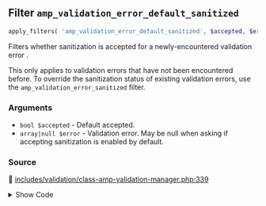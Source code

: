 ## Filter `amp_validation_error_default_sanitized`

```php
apply_filters( 'amp_validation_error_default_sanitized', $accepted, $error );
```

Filters whether sanitization is accepted for a newly-encountered validation error .

This only applies to validation errors that have not been encountered before. To override the sanitization status of existing validation errors, use the `amp_validation_error_sanitized` filter.

### Arguments

* `bool $accepted` - Default accepted.
* `array|null $error` - Validation error. May be null when asking if accepting sanitization is enabled by default.

### Source

:link: [includes/validation/class-amp-validation-manager.php:339](../../includes/validation/class-amp-validation-manager.php#L339)

<details>
<summary>Show Code</summary>

```php
return apply_filters( 'amp_validation_error_default_sanitized', $accepted, $error );
```

</details>
